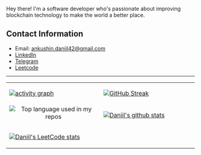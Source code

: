 Hey there! I'm a software developer who's passionate about improving blockchain technology to make the world a better place.

## Contact Information
- Email: ankushin.daniil42@gmail.com
- [LinkedIn](https://www.linkedin.com/in/daniil-ankushin/)
- [Telegram](https://t.me/ankushin_d)
- [Leetcode](https://leetcode.com/ankushin/)
<hr/>
<table width="960px">
<tr>
<td valign="top" width="50%">

[![activity graph](https://github-readme-activity-graph.vercel.app/graph?username=AnkushinDaniil&theme=github-dark-dimmed&custom_title=My%20Activity&hide_border=true)](https://github.com/ashutosh00710/github-readme-activity-graph)

</td>
<td valign="top" width="50%">

[![GitHub Streak](http://github-readme-streak-stats.herokuapp.com?user=AnkushinDaniil&theme=dark&background=000000)](https://git.io/streak-stats)

</td>
</tr>
<tr>
<td valign="top" width="50%">
<div align="center">
  <img width="" src="https://github-readme-stats.vercel.app/api/top-langs/?username=AnkushinDaniil&theme=dark&layout=compact" alt="Top language used in my repos" />
</div>


</td>
<td valign="top" width="50%">

[![Daniil's github stats](https://github-readme-stats.vercel.app/api?username=AnkushinDaniil&theme=dark&layout=compact)](https://github.com/anuraghazra/github-readme-stats)

</td>
</tr>

<td valign="top" width="50%">

[![Daniil's LeetCode stats](https://leetcode-stats-six.vercel.app/?username=ankushin&theme=dark)](https://github.com/ankushin/leetcode-stats)

</td>

</table>
